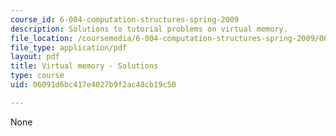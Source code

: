 ```yaml
---
course_id: 6-004-computation-structures-spring-2009
description: Solutions to tutorial problems on virtual memory.
file_location: /coursemedia/6-004-computation-structures-spring-2009/06091d6bc417e4027b9f2ac48cb19c50_MIT6_004s09_tutor17_sol.pdf
file_type: application/pdf
layout: pdf
title: Virtual memory - Solutions
type: course
uid: 06091d6bc417e4027b9f2ac48cb19c50

---
```

None
